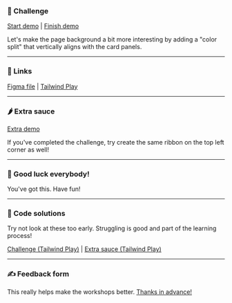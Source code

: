 ### 🎯 Challenge

[Start demo](/challenges/scroll-fadeout-list/start) | [Finish demo](/solutions/scroll-fadeout-list)

Let's make the page background a bit more interesting by adding a "color split" that vertically aligns with the card panels.

---

### 🔗 Links

[Figma file](https://www.figma.com/file/GyY3xq90qabr0DXDKSDtsO/Pro-Tailwind-Workshop---Advanced-Tailwind-CSS-Gymnastics?node-id=10%3A116) | [Tailwind Play](https://play.tailwindcss.com/riwIRI2i2E)

---

### 🌶 Extra sauce

[Extra demo](/challenges/scroll-fadeout-list/extra)

If you've completed the challenge, try create the same ribbon on the top left corner as well!

---

### 🤞 Good luck everybody!

You've got this. Have fun!

---

### 🙈 Code solutions

Try not look at these too early. Struggling is good and part of the learning process!

[Challenge (Tailwind Play)](https://play.tailwindcss.com/njxuJngBjj) | [Extra sauce (Tailwind Play)](https://play.tailwindcss.com/njxuJngBjj)

---

### ✍️ Feedback form

This really helps make the workshops better. [Thanks in advance!](https://docs.google.com/forms/d/e/1FAIpQLSfSSZbUOp67fZbXWuHxkJmGZw0wcx6uxkJI_kFzQvBiJ-Fhgg/viewform?usp=pp_url&entry.1747016377=Tailwind+CSS+Gymnastics&entry.305553560=Scroll+fadeout+list+challenge)
